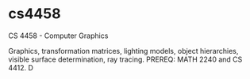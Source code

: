 # cs4458

CS 4458 - Computer Graphics

Graphics, transformation matrices, lighting models, object hierarchies, visible surface determination, ray tracing. PREREQ: MATH 2240 and CS 4412. D
